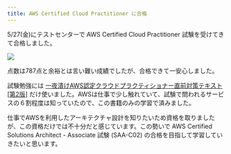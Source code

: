 ```yaml
---
title: AWS Certified Cloud Practitioner に合格
---
```

5/27(金)にテストセンターで AWS Certified Cloud Practitioner 試験を受けてきて合格しました。

![](https://lh4.googleusercontent.com/9qjI26yONYfPsIgxSolyVC_d8Dtt2I6F7lW2HW-Fv7DYvP1iHH0Nkp9Y3C5GvMo2Crwo4SEKr64vyCG3jZpn3MhNOfyqxHNLYE8R6BIMYiB7JXOdx0E8DsAmeYtom1bK9V7BZ7rc_0Ay3UWtGQ)

点数は787点と余裕とは言い難い成績でしたが、合格できて一安心しました。

試験勉強には [一夜漬けAWS認定クラウドプラクティショナー直前対策テキスト\[第2版\]](https://www.amazon.co.jp/dp/4798067156) だけ使いました。AWSは仕事で少し触れていて、試験で問われるサービスの６割程度は知っていたので、この書籍のみの学習で済みました。

仕事でAWSを利用したアーキテクチャ設計を知りたいため資格を取りましたが、この資格だけでは不十分だと感じています。この勢いで AWS Certified Solutions Architect - Associate 試験 (SAA-C02) の合格を目指して学習していきたいと思います。
